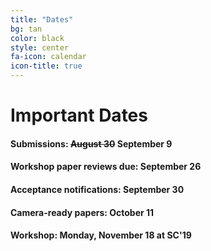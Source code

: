 ```yaml
---
title: "Dates"
bg: tan
color: black
style: center
fa-icon: calendar
icon-title: true
---
```


# Important Dates

#### Submissions: ~~August 30~~ **September 9**

#### Workshop paper reviews due: **September 26**

#### Acceptance notifications: **September 30**

#### Camera-ready papers: **October 11**

#### Workshop: **Monday, November 18 at SC'19**
